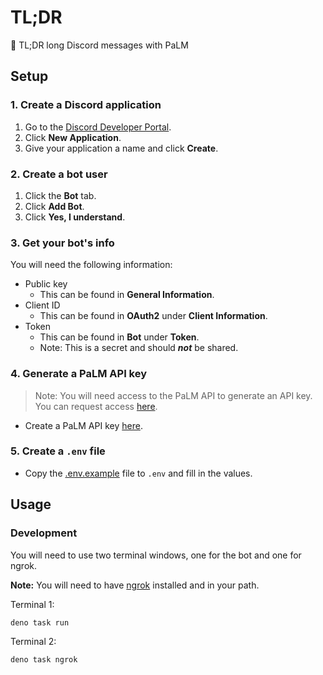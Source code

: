 # TL;DR

🌴 TL;DR long Discord messages with PaLM

## Setup

### 1. Create a Discord application

1. Go to the
   [Discord Developer Portal](https://discord.com/developers/applications).
2. Click **New Application**.
3. Give your application a name and click **Create**.

### 2. Create a bot user

1. Click the **Bot** tab.
2. Click **Add Bot**.
3. Click **Yes, I understand**.

### 3. Get your bot's info

You will need the following information:

- Public key
  - This can be found in **General Information**.
- Client ID
  - This can be found in **OAuth2** under **Client Information**.
- Token
  - This can be found in **Bot** under **Token**.
  - Note: This is a secret and should **_not_** be shared.

### 4. Generate a PaLM API key

> Note: You will need access to the PaLM API to generate an API key. You can
> request access [here](https://makersuite.google.com/waitlist).

- Create a PaLM API key [here](https://makersuite.google.com/app/apikey).

### 5. Create a `.env` file

- Copy the [.env.example](.env.example) file to `.env` and fill in the values.

## Usage

### Development

You will need to use two terminal windows, one for the bot and one for ngrok.

**Note:** You will need to have
[ngrok](https://dashboard.ngrok.com/get-started/setup) installed and in your
path.

Terminal 1:

```bash
deno task run
```

Terminal 2:

```bash
deno task ngrok
```
